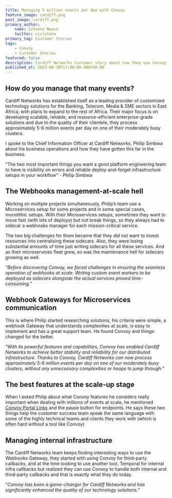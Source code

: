 ```yaml
---
title: Managing 5 million events per day with Convoy
feature_image: cardiff.png
post_image: cardiff.png
primary_author:
    name: Lotanna Nwose
    twitter: viclotana
primary_tag: Customer Stories
tags:
    - Convoy
    - Customer Stories
featured: false
description: Cardiff Networks Customer story about how they use Convoy to process over 5 million webhook events daily while working on various projects. 
published_at: 2023-06-30T17:00:00.000+00:00
---
```

## How do you manage that many events?

Cardiff Networks has established itself as a leading provider of customized technology solutions for the Banking, Telecom, Media & SME sectors in East Africa, with plans to expand to the rest of Africa. Their major focus is on developing scalable, reliable, and resource-efficient enterprise-grade solutions and due to the quality of their clientele, they process approximately 5-6 million events per day on one of their moderately busy clusters.

I spoke to the Chief Information Officer at Cardiff Networks, Philip Simbwa about his business operations and how they have gotten this far in the business.

“The two most important things you want a good platform engineering team to have is visibility on errors and reliable deploy-and-forget infrastructure setups in your workflow” - Philip Simbwa

## The Webhooks management-at-scale hell

Working on multiple projects simultaneously, Philip’s team use a Microservices setup for some projects and in some special cases, monolithic setups. With their Microservices setups, sometimes they want to move fast (with lots of deploys) but not break things, so they always had to sidecar a webhooks manager for each mission-critical service. 

The two big challenges for them became that they did not want to invest resources into centralising these sidecars. Also, they were losing substantial amounts of time just writing sidecars for all these services. And as their microservices fleet grew, so was the maintenance hell for sidecars growing as well.

“*Before discovering Convoy, we faced challenges in ensuring the seamless operation of webhooks at scale. Writing custom event workers to be deployed as sidecars alongside the actual services proved time-consuming.”*

## Webhook Gateways for Microservices communication

This is where Philip started researching solutions, his criteria were simple, a webhook Gateway that understands complexities at scale, is easy to implement and has a great support team. He found Convoy and things changed for the better.

“*With its powerful features and capabilities, Convoy has enabled Cardiff Networks to achieve better stability and reliability for our distributed infrastructure. Thanks to Convoy, Cardiff Networks can now process approximately 5-6 million events per day on one of our moderately busy clusters, without any unnecessary complexities or hoops to jump through.”*

## The best features at the scale-up stage

When I asked Philip about what Convoy features he considers really important when dealing with millions of events at scale, he mentioned [Convoy Portal Links](https://getconvoy.io/docs/manual/portal-links/) and the pause button for endpoints. He says these two things help the customer success team speak the same language with some of the highly technical teams and clients they work with (which is often hard without a tool like Convoy)

## Managing internal infrastructure

The Cardiff Networks team keeps finding interesting ways to use the Webhooks Gateway, they started with using Convoy for third-party callbacks, and at the time looking to use another tool, Temporal for internal infra callbacks but realized they can use Convoy to handle both internal and third-party callbacks and that is exactly what they do today.

“*Convoy has been a game-changer for Cardiff Networks and has significantly enhanced the quality of our technology solutions."*